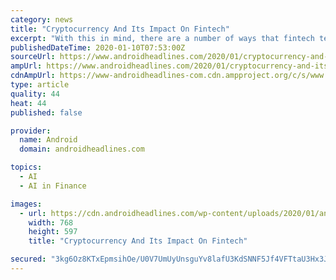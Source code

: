 ```yaml
---
category: news
title: "Cryptocurrency And Its Impact On Fintech"
excerpt: "With this in mind, there are a number of ways that fintech technology as well as the growing popularity of cryptocurrencies have helped a number of industries to expand. Whether this is through the integration of blockchain technology alongside intelligent Ai systems, or the continued use of online trading by individuals and businesses alike ..."
publishedDateTime: 2020-01-10T07:53:00Z
sourceUrl: https://www.androidheadlines.com/2020/01/cryptocurrency-and-its-impact-on-fintech.html
ampUrl: https://www.androidheadlines.com/2020/01/cryptocurrency-and-its-impact-on-fintech.html/amp
cdnAmpUrl: https://www-androidheadlines-com.cdn.ampproject.org/c/s/www.androidheadlines.com/2020/01/cryptocurrency-and-its-impact-on-fintech.html/amp
type: article
quality: 44
heat: 44
published: false

provider:
  name: Android
  domain: androidheadlines.com

topics:
  - AI
  - AI in Finance

images:
  - url: https://cdn.androidheadlines.com/wp-content/uploads/2020/01/androidheadlines.com-design-1-768x597.jpg
    width: 768
    height: 597
    title: "Cryptocurrency And Its Impact On Fintech"

secured: "3kg6Oz8KTxEpmsihOe/U0V7UmUyUnsguYv8lafU3KdSNNF5Jf4VFTtaU3Hx3JOoDpA/4KHS7EYmXTG+1ejuiYByVqErV4sQCCez1fxo5AndgV6d8txSdXnXogz5SGUKRs6T4QAMeXIyTo22aXchW/yRxpPbaM5JN4c5TSWZAygRkiU+7jws1kZyjGdL84Qd/yXSE5yppBsS7+aiUntTLkXwpD2J29C2TyjtljVyANTdym6xVYA6DUveg7O9i4QijzurhiVCJVmLxyQNdQlmURRb8qiz951BjiffAMfBGvJ9cwD4O08cAgvLITmeURIKlPDqo6xp/lHuWp6GYyI5qlmxWTH2rX3qwlSRmeBZgFjDr62GXhLS4sniv5m1xkCnTQGPddvn9H7ukzRqBFQCu66zP8WaUXTe2jHFBOlq4R55yEHiNcakqnt8ARWsLfetLfBkSZC0fjjtQWVQUTkHvRg==;mRAU/VhYKN230deUfSz2dw=="
---
```



